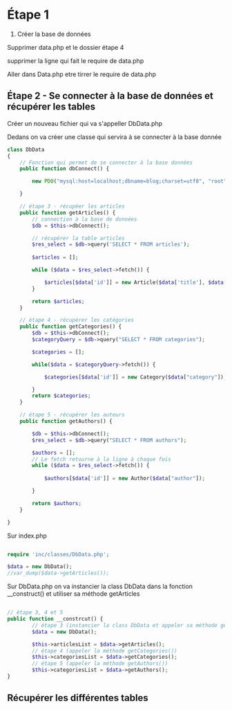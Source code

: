 # Étape 1 

1. Créer la base de données

Supprimer data.php et le dossier étape 4

supprimer la ligne qui fait le require de data.php

Aller dans Data.php etre tirrer le require de data.php

## Étape 2 - Se connecter à la base de données et récupérer les tables

Créer un nouveau fichier qui va s'appeller DbData.php

Dedans on va créer une classe qui servira à se connecter à la base donnée

```php
class DbData 
{
    // Fonction qui permet de se connecter à la base données 
    public function dbConnect() {

        new PDO("mysql:host=localhost;dbname=blog;charset=utf8", "root", "Ereul9Aeng");

    }

    // étape 3 - récupéer les articles
    public function getArticles() {
        // connection à la base de données
        $db = $this->dbConnect();

        // récupérer la table articles
        $res_select = $db->query('SELECT * FROM articles');
        
        $articles = [];

        while ($data = $res_select->fetch()) {

            $articles[$data['id']] = new Article($data['title'], $data['content'] ,$data['author_id'],$data['publish_date'],$data['category_id'] )
        }

        return $articles;
    }

    // étape 4 - récupérer les catégories
    public function getCategories() {
        $db = $this->dbConnect();
        $categoryQuery = $db->query("SELECT * FROM categories");

        $categories = [];

        while($data = $categoryQuery->fetch()) {

            $categories[$data['id']] = new Category($data["category"]);

        }
        return $categories;
    }

    // étape 5 - récupérer les auteurs
    public function getAuthors() {

        $db = $this->dbConnect();
        $res_select = $db->query("SELECT * FROM authors");

        $authors = [];
        // Le fetch retourne à la ligne à chaque fois
        while ($data = $res_select->fetch()) {
      
            $authors[$data['id']] = new Author($data["author"]);

        }

        return $authors;
    }

}
```

Sur index.php
```php

require 'inc/classes/DbData.php';

$data = new DbData();
//var_dump($data->getArticles());


```

Sur DbData.php 
on va instancier la class DbData dans la fonction __construct()  et utiliser sa méthode getArticles

```php

// étape 3, 4 et 5
public function __constrcut() {
        // étape 3 (instancier la class DbData et appeler sa méthode getArticles())
        $data = new DbData();

        $this->articlesList = $data->getArticles();
        // étape 4 (appeler la méthode getCategories())
        $this->categoriesList = $data->getCategories();
        // étape 5 (appeler la méthode getAuthors())
        $this->categoriesList = $data->getAuthors();
}

```


## Récupérer les différentes tables 

```php


```

```php
```

```php
```

```php
```
